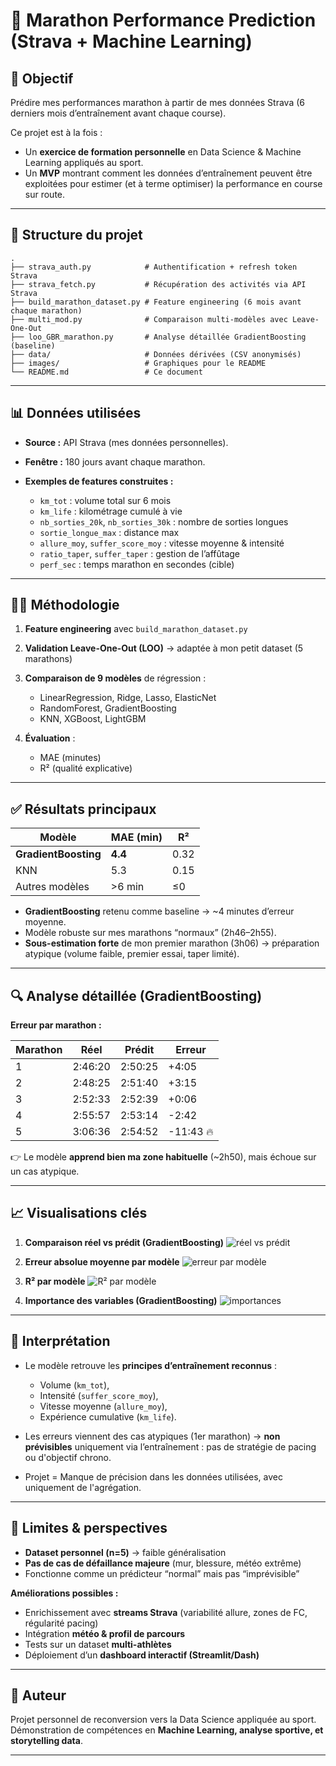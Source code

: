 # 🏃 Marathon Performance Prediction (Strava + Machine Learning)

## 🎯 Objectif

Prédire mes performances marathon à partir de mes données Strava (6 derniers mois d’entraînement avant chaque course).

Ce projet est à la fois :

* Un **exercice de formation personnelle** en Data Science & Machine Learning appliqués au sport.
* Un **MVP** montrant comment les données d’entraînement peuvent être exploitées pour estimer (et à terme optimiser) la performance en course sur route.

---

## 📂 Structure du projet

```
.
├── strava_auth.py            # Authentification + refresh token Strava
├── strava_fetch.py           # Récupération des activités via API Strava
├── build_marathon_dataset.py # Feature engineering (6 mois avant chaque marathon)
├── multi_mod.py              # Comparaison multi-modèles avec Leave-One-Out
├── loo_GBR_marathon.py       # Analyse détaillée GradientBoosting (baseline)
├── data/                     # Données dérivées (CSV anonymisés)
├── images/                   # Graphiques pour le README
└── README.md                 # Ce document
```

---

## 📊 Données utilisées

* **Source :** API Strava (mes données personnelles).
* **Fenêtre :** 180 jours avant chaque marathon.
* **Exemples de features construites :**

  * `km_tot` : volume total sur 6 mois
  * `km_life` : kilométrage cumulé à vie
  * `nb_sorties_20k`, `nb_sorties_30k` : nombre de sorties longues
  * `sortie_longue_max` : distance max
  * `allure_moy`, `suffer_score_moy` : vitesse moyenne & intensité
  * `ratio_taper`, `suffer_taper` : gestion de l’affûtage
  * `perf_sec` : temps marathon en secondes (cible)

---

## 🧑‍💻 Méthodologie

1. **Feature engineering** avec `build_marathon_dataset.py`
2. **Validation Leave-One-Out (LOO)** → adaptée à mon petit dataset (5 marathons)
3. **Comparaison de 9 modèles** de régression :

   * LinearRegression, Ridge, Lasso, ElasticNet
   * RandomForest, GradientBoosting
   * KNN, XGBoost, LightGBM
4. **Évaluation** :

   * MAE (minutes)
   * R² (qualité explicative)

---

## ✅ Résultats principaux

| Modèle               | MAE (min) | R²   |
| -------------------- | --------- | ---- |
| **GradientBoosting** | **4.4**   | 0.32 |
| KNN                  | 5.3       | 0.15 |
| Autres modèles       | >6 min    | ≤0   |

* **GradientBoosting** retenu comme baseline → ~4 minutes d’erreur moyenne.
* Modèle robuste sur mes marathons “normaux” (2h46–2h55).
* **Sous-estimation forte** de mon premier marathon (3h06) → préparation atypique (volume faible, premier essai, taper limité).

---

## 🔍 Analyse détaillée (GradientBoosting)

**Erreur par marathon :**

| Marathon | Réel    | Prédit  | Erreur    |
| -------- | ------- | ------- | --------- |
| 1        | 2:46:20 | 2:50:25 | +4:05     |
| 2        | 2:48:25 | 2:51:40 | +3:15     |
| 3        | 2:52:33 | 2:52:39 | +0:06     |
| 4        | 2:55:57 | 2:53:14 | -2:42     |
| 5        | 3:06:36 | 2:54:52 | -11:43 🔥 |

👉 Le modèle **apprend bien ma zone habituelle** (~2h50), mais échoue sur un cas atypique.

---

## 📈 Visualisations clés

1. **Comparaison réel vs prédit (GradientBoosting)**
   ![réel vs prédit](images/GBR_reel_vs_pred.png)

2. **Erreur absolue moyenne par modèle**
   ![erreur par modèle](images//MAE_comp.png)
   
3. **R² par modèle**
   ![R² par modèle](images/R_comp.png)

4. **Importance des variables (GradientBoosting)**
   ![importances](images/GBR_imp_var.png)

---

## 🧠 Interprétation

* Le modèle retrouve les **principes d’entraînement reconnus** :

  * Volume (`km_tot`),
  * Intensité (`suffer_score_moy`),
  * Vitesse moyenne (`allure_moy`),
  * Expérience cumulative (`km_life`).
* Les erreurs viennent des cas atypiques (1er marathon) → **non prévisibles** uniquement via l’entraînement : pas de stratégie de pacing ou d'objectif chrono.
* Projet = Manque de précision dans les données utilisées, avec uniquement de l'agrégation.

---

## 🚀 Limites & perspectives

* **Dataset personnel (n=5)** → faible généralisation
* **Pas de cas de défaillance majeure** (mur, blessure, météo extrême)
* Fonctionne comme un prédicteur “normal” mais pas “imprévisible”

**Améliorations possibles :**

* Enrichissement avec **streams Strava** (variabilité allure, zones de FC, régularité pacing)
* Intégration **météo & profil de parcours**
* Tests sur un dataset **multi-athlètes**
* Déploiement d’un **dashboard interactif (Streamlit/Dash)**

---

## 👤 Auteur

Projet personnel de reconversion vers la Data Science appliquée au sport.
Démonstration de compétences en **Machine Learning, analyse sportive, et storytelling data**.

---


